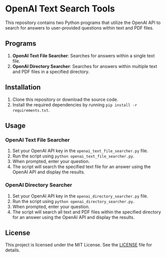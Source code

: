 # OpenAI Text Search Tools

This repository contains two Python programs that utilize the OpenAI API to search for answers to user-provided questions within text and PDF files.

## Programs

1. **OpenAI Text File Searcher**: Searches for answers within a single text file.
2. **OpenAI Directory Searcher**: Searches for answers within multiple text and PDF files in a specified directory.

## Installation

1. Clone this repository or download the source code.
2. Install the required dependencies by running `pip install -r requirements.txt`.

## Usage

### OpenAI Text File Searcher

1. Set your OpenAI API key in the `openai_text_file_searcher.py` file.
2. Run the script using `python openai_text_file_searcher.py`.
3. When prompted, enter your question.
4. The script will search the specified text file for an answer using the OpenAI API and display the results.

### OpenAI Directory Searcher

1. Set your OpenAI API key in the `openai_directory_searcher.py` file.
2. Run the script using `python openai_directory_searcher.py`.
3. When prompted, enter your question.
4. The script will search all text and PDF files within the specified directory for an answer using the OpenAI API and display the results.

## License

This project is licensed under the MIT License. See the [LICENSE](LICENSE) file for details.
